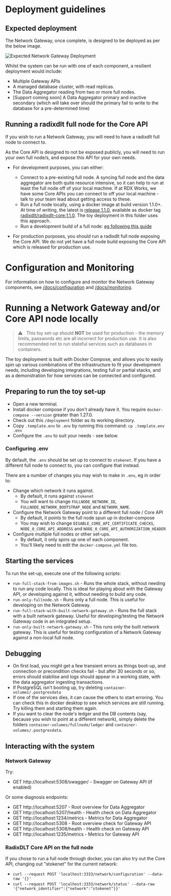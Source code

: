 # Deployment guidelines

## Expected deployment

The Network Gateway, once complete, is designed to be deployed as per the below image.

![Expected Network Gateway Deployment](./network-gateway-deployment.png)

Whilst the system can be run with one of each component, a resilient deployment would include:

* Multiple Gateway APIs
* A managed database cluster, with read replicas.
* The Data Aggregator reading from two or more full nodes.
* [Support coming soon] A Data Aggregator primary and inactive secondary (which will take over should the primary fail to write to the database for a pre-determined time)

## Running a radixdlt full node for the Core API

If you wish to run a Network Gateway, you will need to have a radixdlt full node to connect to.

As the Core API is designed to not be exposed publicly, you will need to run your own full node/s, and expose this API for your own needs.

* For development purposes, you can either:
  * Connect to a pre-existing full node. A syncing full node and the data aggregator are both quite resource intensive, so it can help to run at least the full node off of your local machine. If at RDX Works, we have some Core APIs you can connect to off your local machine - talk to your team lead about getting access to these.
  * Run a full node locally, using a docker image at build version 1.1.0+. At time of writing, the latest is [release 1.1.0](https://github.com/radixdlt/radixdlt/releases/tag/1.1.0), available as docker tag [radixdlt/radixdlt-core:1.1.0](https://hub.docker.com/r/radixdlt/radixdlt-core/tags). The toy deployment in this folder uses this approach.
  * Run a development build of a full node: [eg following this guide](https://github.com/radixdlt/radixdlt/blob/develop/docs/development/run-configurations/connecting-to-a-live-network-in-docker.md)

* For production purposes, you should run a radixdlt full node exposing the Core API. We do not yet have a full node build exposing the Core API which is
  released for production use.

# Configuration and Monitoring

For information on how to configure and monitor the Network Gateway components, see [/docs/configuration](../docs/configuration.md) and [/docs/monitoring](../docs/monitoring.md).

# Running a Network Gateway and/or Core API node locally

> ⚠️ &nbsp; This toy set-up should **NOT** be used for production - the memory limits, passwords etc are all incorrect for production use. It is also recommended not to run stateful services such as databases in containers.

The toy deployment is built with Docker Compose, and allows you to easily spin up various combinations of the infrastructure to fit your development needs,
including developing integrations, testing full or partial stacks, and as a demonstration for how services can be connected and configured.

## Preparing to run the toy set-up

* Open a new terminal.
* Install docker compose if you don't already have it. You require `docker-compose --version` greater than 1.27.0.
* Check out this `/deployment` folder as its working directory.
* Copy `.template.env` to `.env` by running this command: `cp .template.env .env` 
* Configure the `.env` to suit your needs - see below.

### Configuring .env

By default, the `.env` should be set up to connect to `stokenet`. If you have a different full node to connect to, you can configure that instead.

There are a number of changes you may wish to make in `.env`, eg in order to:

* Change which network it runs against.
  * By default, it runs against `stokenet`
  * You will want to change `FULLNODE_NETWORK_ID`, `FULLNODE_NETWORK_BOOTSTRAP_NODE` and `NETWORK_NAME`.
* Configure the Network Gateway point to a different full node / Core API
  * By default, it points to the full node spun up in docker-compose
  * You may wish to change `DISABLE_CORE_API_CERTIFICATE_CHECKS`, `NODE_0_CORE_API_ADDRESS` and `NODE_0_CORE_API_AUTHORIZATION_HEADER`
* Configure multiple full nodes or other set-ups.
  * By default, it only spins up one of each component.
  * You'll likely need to edit the `docker-compose.yml` file too.

## Starting the services

To run the set-up, execute one of the following scripts:

* `run-full-stack-from-images.sh` - Runs the whole stack, without needing to run any code locally. This is ideal for playing about with the Gateway API, or developing against it, without needing to build any code.
* `run-only-fullnode.sh` - Runs only a full node. This is useful for developing on the Network Gateway.
* `run-full-stack-with-built-network-gateway.sh` - Runs the full stack with a built network gateway. Useful for developing/testing the Network Gateway code in an integrated setup.
* `run-only-built-network-gateway.sh` - This runs only the built network gateway. This is useful for testing configuration of a Network Gateway against a non-local full node.

## Debugging

* On first load, you might get a few transient errors as things boot-up, and connection or precondition checks fail - but after 30 seconds or so,
errors should stabilise and logs should appear in a working state, with the data aggregator ingesting transactions.
* If PostgreSQL isn't booting up, try deleting `container-volumes/.postgresdata`
* If one of the services dies, it can cause the others to start erroring. You can check this in docker desktop to see which services are still running. Try killing them and starting them again.
* If you want to clear the node's ledger and the DB contents (say, because you wish to point at a different network), simply delete the folders `container-volumes/fullnode/ledger` and `container-volumes/.postgresdata`.

## Interacting with the system

### Network Gateway

Try:

* GET http://localhost:5308/swagger/ - Swagger on Gateway API (if enabled)

Or some diagnosis endpoints:

* GET http://localhost:5207 - Root overview for Data Aggregator
* GET http://localhost:5207/health - Health check on Data Aggregator
* GET http://localhost:1234/metrics - Metrics for Data Aggregator
* GET http://localhost:5308 - Root overview check for Gateway API
* GET http://localhost:5308/health - Health check on Gateway API
* GET http://localhost:1235/metrics - Metrics for Gateway API

### RadixDLT Core API on the full node

If you chose to run a full node through docker, you can also try out the Core API, changing out "stokenet" for the current network:

* `curl --request POST 'localhost:3333/network/configuration' --data-raw '{}'`
* `curl --request POST 'localhost:3333/network/status' --data-raw '{"network_identifier":{"network":"stokenet"}}'`

